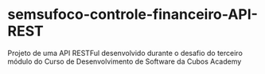 # semsufoco-controle-financeiro-API-REST
Projeto de uma API RESTFul desenvolvido durante o desafio do terceiro módulo do Curso de Desenvolvimento de Software da Cubos Academy
